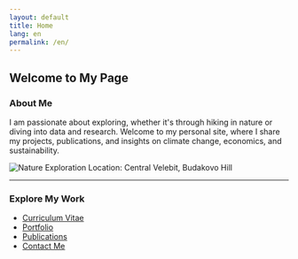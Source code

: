 ```yaml
---
layout: default
title: Home
lang: en
permalink: /en/
---
```


## Welcome to My Page

### About Me
I am passionate about exploring, whether it's through hiking in nature or diving into data and research. Welcome to my personal site, where I share my projects, publications, and insights on climate change, economics, and sustainability.

![Nature Exploration](/assets/IMG_0847.JPG)
Location: Central Velebit, Budakovo Hill

---

### **Explore My Work**
- [Curriculum Vitae](/cv/)
- [Portfolio](/portfolio/)
- [Publications](/publications-by-theme/)
- [Contact Me](mailto:leonardasrdelic@windowslive.com)

